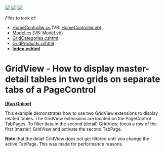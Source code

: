 <!-- default badges list -->
![](https://img.shields.io/endpoint?url=https://codecentral.devexpress.com/api/v1/VersionRange/128549987/14.1.3%2B)
[![](https://img.shields.io/badge/Open_in_DevExpress_Support_Center-FF7200?style=flat-square&logo=DevExpress&logoColor=white)](https://supportcenter.devexpress.com/ticket/details/E4433)
[![](https://img.shields.io/badge/📖_How_to_use_DevExpress_Examples-e9f6fc?style=flat-square)](https://docs.devexpress.com/GeneralInformation/403183)
<!-- default badges end -->
<!-- default file list -->
*Files to look at*:

* [HomeController.cs](./CS/Controllers/HomeController.cs) (VB: [HomeController.vb](./VB/Controllers/HomeController.vb))
* [Model.cs](./CS/Models/Model.cs) (VB: [Model.vb](./VB/Models/Model.vb))
* [GridCategories.cshtml](./CS/Views/Home/GridCategories.cshtml)
* [GridProducts.cshtml](./CS/Views/Home/GridProducts.cshtml)
* **[Index.cshtml](./CS/Views/Home/Index.cshtml)**
<!-- default file list end -->
# GridView - How to display master-detail tables in two grids on separate tabs of a PageControl
<!-- run online -->
**[[Run Online]](https://codecentral.devexpress.com/e4433/)**
<!-- run online end -->


<p>This example demonstrates how to use two GridView extensions to display related tables. The GridView extensions are located on the PageControl TabPages. To filter data in the second (detail) GridView, focus a row of the first (master) GridView and activate the second TabPage. </p><p><strong>Note</strong> that the detail GridView does not get filtered until you change the active TabPage. This was made for performance reasons.</p>

<br/>


